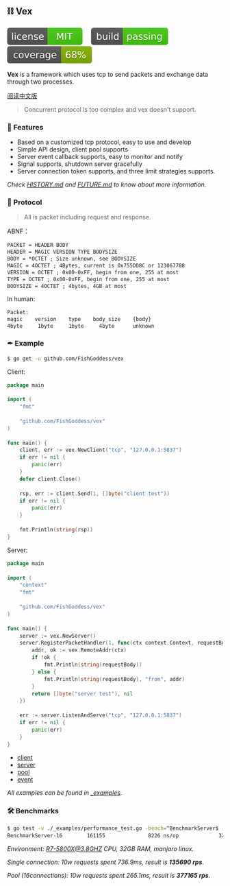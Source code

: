 ## ⛓ Vex

[![License](./_icons/license.svg)](https://opensource.org/licenses/MIT)
[![Build](./_icons/build.svg)](./_icons/build.svg)
[![Coverage](./_icons/coverage.svg)](./_icons/coverage.svg)

**Vex** is a framework which uses tcp to send packets and exchange data through two processes.

[阅读中文版](./README.md)

> Concurrent protocol is too complex and vex doesn't support.

### 🥇 Features

* Based on a customized tcp protocol, easy to use and develop
* Simple API design, client pool supports
* Server event callback supports, easy to monitor and notify
* Signal supports, shutdown server gracefully
* Server connection token supports, and three limit strategies supports.

_Check [HISTORY.md](./HISTORY.md) and [FUTURE.md](./FUTURE.md) to know about more information._

### 📃 Protocol

> All is packet including request and response.

ABNF：

```abnf
PACKET = HEADER BODY
HEADER = MAGIC VERSION TYPE BODYSIZE
BODY = *OCTET ; Size unknown, see BODYSIZE
MAGIC = 4OCTET ; 4Bytes, current is 0x755DD8C or 123067788
VERSION = OCTET ; 0x00-0xFF, begin from one, 255 at most
TYPE = OCTET ; 0x00-0xFF, begin from one, 255 at most
BODYSIZE = 4OCTET ; 4bytes, 4GB at most
```

In human:

```
Packet:
magic    version    type    body_size    {body}
4byte     1byte     1byte     4byte      unknown
```

### ✒ Example

```bash
$ go get -u github.com/FishGoddess/vex
```

Client:

```go
package main

import (
	"fmt"

	"github.com/FishGoddess/vex"
)

func main() {
	client, err := vex.NewClient("tcp", "127.0.0.1:5837")
	if err != nil {
		panic(err)
	}
	defer client.Close()

	rsp, err := client.Send(1, []byte("client test"))
	if err != nil {
		panic(err)
	}

	fmt.Println(string(rsp))
}
```

Server:

```go
package main

import (
	"context"
	"fmt"

	"github.com/FishGoddess/vex"
)

func main() {
	server := vex.NewServer()
	server.RegisterPacketHandler(1, func(ctx context.Context, requestBody []byte) (responseBody []byte, err error) {
		addr, ok := vex.RemoteAddr(ctx)
		if !ok {
			fmt.Println(string(requestBody))
		} else {
			fmt.Println(string(requestBody), "from", addr)
		}
		return []byte("server test"), nil
	})

	err := server.ListenAndServe("tcp", "127.0.0.1:5837")
	if err != nil {
		panic(err)
	}
}
```

* [client](./_examples/client.go)
* [server](./_examples/server.go)
* [pool](./_examples/pool.go)
* [event](./_examples/event.go)

_All examples can be found in [_examples](./_examples)._

### 🛠 Benchmarks

```bash
$ go test -v ./_examples/performance_test.go -bench=^BenchmarkServer$ -benchtime=1s
BenchmarkServer-16        161155              8226 ns/op             320 B/op          6 allocs/op
```

_Environment: R7-5800X@3.8GHZ CPU, 32GB RAM, manjaro linux._

_Single connection: 10w requests spent 736.9ms, result is **135690 rps**._

_Pool (16connections): 10w requests spent 265.1ms, result is **377165 rps**._
